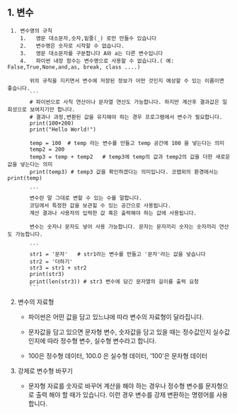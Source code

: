 ## 1. 변수
 
     1. 변수명의 규칙 
        1.   영문 대소문자,숫자,밑줄(_) 로만 만들수 있습니다
        2.   변수명은 숫자로 시작할 수 없습니다.
        3.   영문 대소문자를 구분합니다 A와 a는 다른 변수입니다
        4.   파이썬 내장 함수는 변수명으로 사용할 수 없습니다.( 예: False,True,None,and,as, break, class ....)

           위의 규칙을 지키면서 변수에 저장된 정보가 어떤 것인지 예상할 수 있는 이름이면 좋습니다. 
           ```
           # 파이썬으로 사칙 연산이나 문자열 연산도 가능합니다. 하지만 계산후 결과값은 일회성으로 보여지기만 합니다. 
           # 결과나 과정,변환된 값을 유지해야 하는 경우 프로그램에서 변수가 필요합니다.
           print(100+200)
           print("Hello World!")
           
           temp = 100  # temp 라는 변수를 만들고 temp 공간에 100 을 넣는다는 의미
           temp2 = 200
           temp3 = temp + temp2   # temp3에 temp의 값과 temp2의 값을 더한 새로운 값을 넣는다는 의미
           print(temp3) # temp3 값을 확인하겠다는 의미입니다. 코랩외의 환경에서는 print(temp)
           
           ```
           변수란 말 그대로 변할 수 있는 수를 말합니다.  
           코딩에서 특정한 값을 보관힐 수 있는 공간으로 사용됩니다.   
           계산 결과나 사용자의 입력한 값 혹은 출력해야 하는 값에 사용됩니다.  
             
           변수는 숫자나 문자도 넣어 사용 가능합니다. 문자는 문자끼리 숫자는 숫자끼리 연산도 가능합니다.  
           
           ```
           str1 = '문자'   # str1라는 변수를 만들고 '문자'라는 값을 넣습니다
           str2 = '더하기'           
           str3 = str1 + str2 
           print(str3)
           print(len(str3)) # str3 변수에 담긴 문자열의 길이를 출력 요청
           ```
             
           
           
   2. 변수의 자료형  
       * 파이썬은 어떤 값을 담고 있느냐에 따라 변수의 자료형이 달라집니다.
  
       * 문자값을 담고 있으면 문자형 변수, 숫자값을 담고 있을 때는 정수값인지 실수값인지에 따라 정수형 변수, 실수형 변수라고 합니다.

        * 100은 정수형 데이터, 100.0 은 실수형 데이터, '100'은 문자형 데이터
  
   3. 강제로 변수형 바꾸기

        * 문자형 자료를 숫자로 바꾸어 계산을 해야 하는 경우나 정수형 변수를 문자형으로 출력 해야 할 때가 있습니다. 이런 경우 변수를 강제 변환하는 명령어를 사용합니다.
   
   
